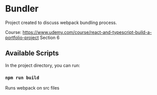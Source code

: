 # Bundler

Project created to discuss webpack bundling process.

Course: https://www.udemy.com/course/react-and-typescript-build-a-portfolio-project
Section 6

## Available Scripts

In the project directory, you can run:

### `npm run build`

Runs webpack on src files

